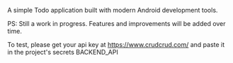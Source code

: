 A simple Todo application built with modern Android development tools.

PS: Still a work in progress. Features and improvements will be added over time.

To test, please get your api key at https://www.crudcrud.com/ and paste it in the project's secrets BACKEND_API
